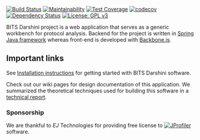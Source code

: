 
[![Build Status](https://travis-ci.org/prasadtalasila/BITS-Darshini.svg?branch=master)](https://travis-ci.org/prasadtalasila/BITS-Darshini) [![Maintainability](https://api.codeclimate.com/v1/badges/e3cad09a2977b0c2a2ce/maintainability)](https://codeclimate.com/github/prasadtalasila/BITS-Darshini/maintainability) [![Test Coverage](https://api.codeclimate.com/v1/badges/e3cad09a2977b0c2a2ce/test_coverage)](https://codeclimate.com/github/prasadtalasila/BITS-Darshini/test_coverage) [![codecov](https://codecov.io/gh/prasadtalasila/BITS-Darshini/branch/dev/graph/badge.svg)](https://codecov.io/gh/prasadtalasila/BITS-Darshini) [![Dependency Status](https://www.versioneye.com/user/projects/58bef4c86d123b00303ce8a5/badge.svg?style=flat-square)](https://www.versioneye.com/user/projects/58bef4c86d123b00303ce8a5) [![License: GPL v3](https://img.shields.io/badge/License-GPL%20v3-blue.svg)](https://www.gnu.org/licenses/gpl-3.0)    

BITS Darshini project is a web application that serves as a generic workbench for protocol analysis. Backend for the project is written in [Spring Java framework](https://projects.spring.io/spring-framework/) whereas front-end is developed with [Backbone.js](http://backbonejs.org/).



## Important links ##
See [Installation instructions](https://github.com/prasadtalasila/PacketAnalyzer/wiki) for getting started with BITS Darshini software.    

Check out our wiki pages for design documentation of this application. We summarized the theoretical techniques used for building this software in a [technical report](https://www.dropbox.com/s/2h28g560wd2uqfh/packet_analyzer.pdf?dl=1).



### Sponsorship ###
We are thankful to *EJ* Technologies for providing free license to [![JProfiler](https://raw.githubusercontent.com/wiki/prasadtalasila/PacketAnalyzer/img/jprofiler_small.png)](https://www.ej-technologies.com/products/jprofiler/overview.html) software.
